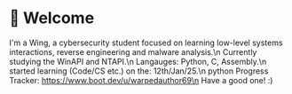 # 👋 Welcome
I'm a Wing, a cybersecurity student focused on learning low-level systems interactions, reverse engineering and malware analysis.\n
Currently studying the WinAPI and NTAPI.\n
Langauges: Python, C, Assembly.\n
started learning (Code/CS etc.) on the: 12th/Jan/25.\n
python Progress Tracker: https://www.boot.dev/u/warpedauthor69\n
Have a good one! :)
